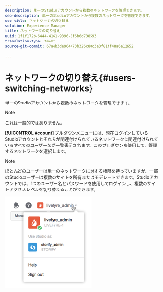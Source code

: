 ```yaml
---
description: 単一のStudioアカウントから複数のネットワークを管理できます。
seo-description: 単一のStudioアカウントから複数のネットワークを管理できます。
seo-title: ネットワークの切り替え
solution: Experience Manager
title: ネットワークの切り替え
uuid: 1f1f172b-6444-4161-9396-8f6b6d738593
translation-type: tm+mt
source-git-commit: 67aeb3de964473b326c88c3a3f81ff48a6a12652

---
```



# ネットワークの切り替え{#users-switching-networks}

単一のStudioアカウントから複数のネットワークを管理できます。

>[!NOTE]
>
>これは一般的ではありません。

**[!UICONTROL Account]** プルダウンメニューには、現在ログインしているStudioアカウントとそれらが関連付けられているネットワークに関連付けられているすべてのユーザー名が一覧表示されます。このプルダウンを使用して、管理するネットワークを選択します。

>[!NOTE]
>
>ほとんどのユーザーは単一のネットワークに対する権限を持っていますが、一部のStudioユーザーは複数のサイトを所有またはモデレートできます。Studioアカウントでは、1つのユーザー名とパスワードを使用してログインし、複数のサイトアクセスレベルを切り替えることができます。

![](assets/UsersChangeAccount-285x300.png)


